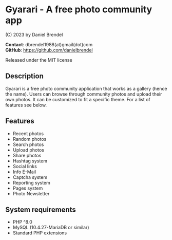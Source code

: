 # Gyarari - A free photo community app

(C) 2023 by Daniel Brendel

**Contact**: dbrendel1988(at)gmail(dot)com\
**GitHub**: https://github.com/danielbrendel

Released under the MIT license

## Description
Gyarari is a free photo community application that works as a gallery (hence the name).
Users can browse through community photos and upload their own photos. It can be customized
to fit a specific theme. For a list of features see below.

## Features
- Recent photos
- Random photos
- Search photos
- Upload photos
- Share photos
- Hashtag system
- Social links
- Info E-Mail
- Captcha system
- Reporting system
- Pages system
- Photo Newsletter

## System requirements
- PHP ^8.0
- MySQL (10.4.27-MariaDB or similar)
- Standard PHP extensions
